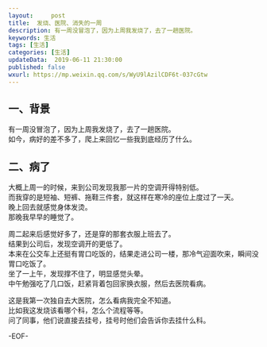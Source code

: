 ```yaml
---   
layout:     post  
title:  发烧、医院、消失的一周
description: 有一周没冒泡了，因为上周我发烧了，去了一趟医院。  
keywords: 生活  
tags: [生活]    
categories: [生活]  
updateData:  2019-06-11 21:30:00  
published: false  
wxurl: https://mp.weixin.qq.com/s/WyU9lAzilCDF6t-037cGtw  
---  
```



## 一、背景  


有一周没冒泡了，因为上周我发烧了，去了一趟医院。  
如今，病好的差不多了，爬上来回忆一些我到底经历了什么。  


## 二、病了    


大概上周一的时候，来到公司发现我那一片的空调开得特别低。  
而我穿的是短袖、短裤、拖鞋三件套，就这样在寒冷的座位上度过了一天。  
晚上回去就感觉身体发烫。  
那晚我早早的睡觉了。  


周二起来后感觉好多了，还是穿的那套衣服上班去了。  
结果到公司后，发现空调开的更低了。  
本来在公交车上还挺有胃口吃饭的，结果走进公司一楼，那冷气迎面吹来，瞬间没胃口吃饭了。  
坐了一上午，发现撑不住了，明显感觉头晕。  
中午勉强吃了几口饭，赶紧背着包回家换衣服，然后去医院看病。  


这是我第一次独自去大医院，怎么看病我完全不知道。  
比如我这发烧该看哪个科，怎么个流程等等。  
问了同事，他们说直接去挂号，挂号时他们会告诉你去挂什么科。  









-EOF-  

